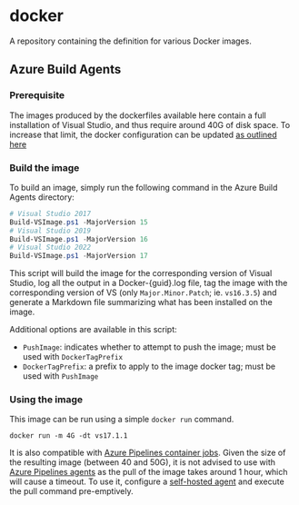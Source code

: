 # docker
A repository containing the definition for various Docker images.


## Azure Build Agents
### Prerequisite
The images produced by the dockerfiles available here contain a full installation of Visual Studio, and thus require around 40G of disk space. 
To increase that limit, the docker configuration can be updated [as outlined here](https://docs.microsoft.com/en-us/virtualization/windowscontainers/manage-containers/container-storage#storage-limits)

### Build the image
To build an image, simply run the following command in the Azure Build Agents directory:
```powershell
# Visual Studio 2017
Build-VSImage.ps1 -MajorVersion 15
# Visual Studio 2019
Build-VSImage.ps1 -MajorVersion 16
# Visual Studio 2022
Build-VSImage.ps1 -MajorVersion 17
```
This script will build the image for the corresponding version of Visual Studio, log all the output in a Docker-{guid}.log file, tag the image with the corresponding version of VS (only `Major.Minor.Patch`; ie. `vs16.3.5`) and generate a Markdown file summarizing what has been installed on the image.

Additional options are available in this script:
- `PushImage`: indicates whether to attempt to push the image; must be used with `DockerTagPrefix`
- `DockerTagPrefix`: a prefix to apply to the image docker tag; must be used with `PushImage`

### Using the image
This image can be run using a simple `docker run` command.
```docker
docker run -m 4G -dt vs17.1.1
```
It is also compatible with [Azure Pipelines container jobs](https://docs.microsoft.com/en-us/azure/devops/pipelines/process/container-phases?view=azure-devops&tabs=yaml). Given the size of the resulting image (between 40 and 50G), it is not advised to use with [Azure Pipelines agents](https://docs.microsoft.com/en-us/azure/devops/pipelines/agents/agents?view=azure-devops) as the pull of the image takes around 1 hour, which will cause a timeout. To use it, configure a [self-hosted agent](https://docs.microsoft.com/en-us/azure/devops/pipelines/agents/v2-windows?view=azure-devops) and execute the pull command pre-emptively.
